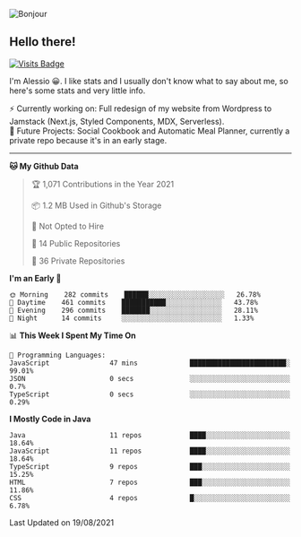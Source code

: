 ![Bonjour](https://i.redd.it/ayih4qogh2a51.png)

## Hello there!
[![Visits Badge](https://badges.pufler.dev/visits/PandaSekh/PandaSekh)](https://alessiofranceschi.me)

I'm Alessio 😀. I like stats and I usually don't know what to say about me, so here's some stats and very little info.

⚡ Currently working on: Full redesign of my website from Wordpress to Jamstack (Next.js, Styled Components, MDX, Serverless).  
🤔 Future Projects: Social Cookbook and Automatic Meal Planner, currently a private repo because it's in an early stage.

---

<!--START_SECTION:waka-->
**🐱 My Github Data** 

> 🏆 1,071 Contributions in the Year 2021
 > 
> 📦 1.2 MB Used in Github's Storage 
 > 
> 🚫 Not Opted to Hire
 > 
> 📜 14 Public Repositories 
 > 
> 🔑 36 Private Repositories  
 > 
**I'm an Early 🐤** 

```text
🌞 Morning    282 commits    ██████░░░░░░░░░░░░░░░░░░░   26.78% 
🌆 Daytime    461 commits    ███████████░░░░░░░░░░░░░░   43.78% 
🌃 Evening    296 commits    ███████░░░░░░░░░░░░░░░░░░   28.11% 
🌙 Night      14 commits     ░░░░░░░░░░░░░░░░░░░░░░░░░   1.33%

```


📊 **This Week I Spent My Time On** 

```text
💬 Programming Languages: 
JavaScript               47 mins             ████████████████████████░   99.01% 
JSON                     0 secs              ░░░░░░░░░░░░░░░░░░░░░░░░░   0.7% 
TypeScript               0 secs              ░░░░░░░░░░░░░░░░░░░░░░░░░   0.29%

```

**I Mostly Code in Java** 

```text
Java                     11 repos            ████░░░░░░░░░░░░░░░░░░░░░   18.64% 
JavaScript               11 repos            ████░░░░░░░░░░░░░░░░░░░░░   18.64% 
TypeScript               9 repos             ███░░░░░░░░░░░░░░░░░░░░░░   15.25% 
HTML                     7 repos             ███░░░░░░░░░░░░░░░░░░░░░░   11.86% 
CSS                      4 repos             █░░░░░░░░░░░░░░░░░░░░░░░░   6.78%

```



 Last Updated on 19/08/2021
<!--END_SECTION:waka-->
